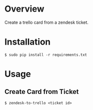 Overview
=========

Create a trello card from a zendesk ticket.

Installation
============

    $ sudo pip install -r requirements.txt

Usage
=====

Create Card from Ticket
-----------------------

    $ zendesk-to-trello <ticket id>
